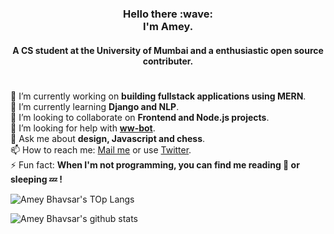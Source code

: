 <!--
If you're reading the source code, you really are a passionate coder. Let's work on some projects together.
Drop a mail to iamamey24+ghr@gmail.com with title="From The Source"
-->
<h3 align="center">Hello there :wave:<br/>I'm Amey.</h3>
<h4 align="center">A CS student at the University of Mumbai and a enthusiastic open source contributer.</h4>
<h1 align="center"></h1>

🔭 I’m currently working on **building fullstack applications using MERN**.  
🌱 I’m currently learning **Django and NLP**.  
👯 I’m looking to collaborate on **Frontend and Node.js projects**.  
🤔 I’m looking for help with **[ww-bot](https://github.com/ameybhavsar24/ww-bot)**.  
💬 Ask me about **design, Javascript and chess**.  
📫 How to reach me: [Mail me](mailto:iamamey24+ghr@gmail.com) or use [Twitter](https://twitter.com/ameybhavsar24).  
⚡ Fun fact: **When I'm not programming, you can find me reading 📖 or sleeping 💤 !**


![Amey Bhavsar's TOp Langs](https://github-readme-stats.vercel.app/api/top-langs/?username=ameybhavsar24&layout=compact&show_icons=true&title_color=fff&icon_color=79ff97&text_color=bfbfbf&bg_color=151515)

![Amey Bhavsar's github stats](https://github-readme-stats.vercel.app/api?username=ameybhavsar24&layout=compact&show_icons=true&title_color=fff&icon_color=79ff97&text_color=bfbfbf&bg_color=151515&line_height=20&count_private=true&include_all_commits=true)

<!--
**ameybhavsar24/ameybhavsar24** is a ✨ _special_ ✨ repository because its `README.md` (this file) appears on your GitHub profile.

Here are some ideas to get you started:

- 🔭 I’m currently working on ...
- 🌱 I’m currently learning ...
- 👯 I’m looking to collaborate on ...
- 🤔 I’m looking for help with ...
- 💬 Ask me about ...
- 📫 How to reach me: ...
- 😄 Pronouns: ...
- ⚡ Fun fact: ...
-->
